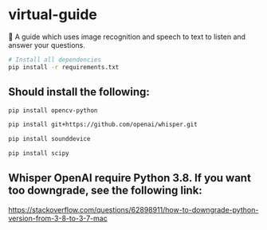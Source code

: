 # virtual-guide
🤖 A guide which uses image recognition and speech to text to listen and answer your questions.

``` bash
# Install all dependencies
pip install -r requirements.txt
```

## Should install the following: 

``` bash
pip install opencv-python

pip install git+https://github.com/openai/whisper.git 

pip install sounddevice

pip install scipy
```

## Whisper OpenAI require Python 3.8. If you want too downgrade, see the following link: 

https://stackoverflow.com/questions/62898911/how-to-downgrade-python-version-from-3-8-to-3-7-mac
